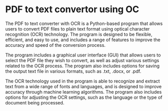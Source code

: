 # PDF to text convertor using OC
The PDF to text converter with OCR is a Python-based program that allows users to convert PDF files to plain text format using optical character recognition (OCR) technology. The program is designed to be flexible, efficient, and easy to use, and includes a range of features to improve the accuracy and speed of the conversion process.

The program includes a graphical user interface (GUI) that allows users to select the PDF file they wish to convert, as well as adjust various settings related to the OCR process. The program also includes options for saving the output text file in various formats, such as .txt, .docx, or .pdf.

The OCR technology used in the program is able to recognize and extract text from a wide range of fonts and languages, and is designed to improve accuracy through machine learning algorithms. The program also includes options for adjusting the OCR settings, such as the language or the type of document being processed.
